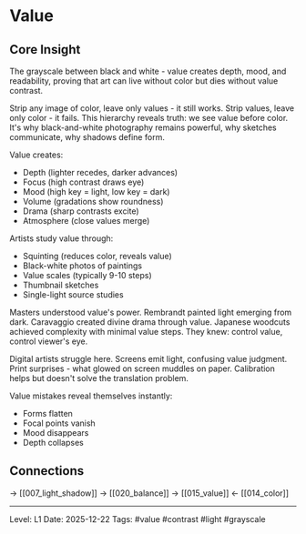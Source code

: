 # Value

## Core Insight
The grayscale between black and white - value creates depth, mood, and readability, proving that art can live without color but dies without value contrast.

Strip any image of color, leave only values - it still works. Strip values, leave only color - it fails. This hierarchy reveals truth: we see value before color. It's why black-and-white photography remains powerful, why sketches communicate, why shadows define form.

Value creates:
- Depth (lighter recedes, darker advances)
- Focus (high contrast draws eye)
- Mood (high key = light, low key = dark)
- Volume (gradations show roundness)
- Drama (sharp contrasts excite)
- Atmosphere (close values merge)

Artists study value through:
- Squinting (reduces color, reveals value)
- Black-white photos of paintings
- Value scales (typically 9-10 steps)
- Thumbnail sketches
- Single-light source studies

Masters understood value's power. Rembrandt painted light emerging from dark. Caravaggio created divine drama through value. Japanese woodcuts achieved complexity with minimal value steps. They knew: control value, control viewer's eye.

Digital artists struggle here. Screens emit light, confusing value judgment. Print surprises - what glowed on screen muddles on paper. Calibration helps but doesn't solve the translation problem.

Value mistakes reveal themselves instantly:
- Forms flatten
- Focal points vanish
- Mood disappears
- Depth collapses

## Connections
→ [[007_light_shadow]]
→ [[020_balance]]
→ [[015_value]]
← [[014_color]]

---
Level: L1
Date: 2025-12-22
Tags: #value #contrast #light #grayscale